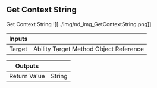## Get Context String
Get Context String
![[../img/nd_img_GetContextString.png]]

|Inputs||
|--|--|
| Target | Ability Target Method Object Reference |

|Outputs||
|--|--|
| Return Value | String |
